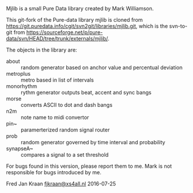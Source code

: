 Mjlib is a small Pure Data library created by Mark Williamson. 

This git-fork of the Pure-data library mjlib is cloned from https://git.puredata.info/cgit/svn2git/libraries/mjlib.git, which is the svn-to-git from https://sourceforge.net/p/pure-data/svn/HEAD/tree/trunk/externals/mjlib/.

The objects in the library are:

<dl>
<dt>about</dt>       <dd>random generator based on anchor value and percentual deviation</dd>
<dt>metroplus</dt>   <dd>metro based in list of intervals</dd>
<dt>monorhythm</dt>  <dd>rythm generator outputs beat, accent and sync bangs</dd>
<dt>morse</dt>       <dd>converts ASCII to dot and dash bangs</dd>
<dt>n2m</dt>         <dd>note name to midi convertor</dd>
<dt>pin~</dt>        <dd>paramerterized random signal router</dd>
<dt>prob</dt>        <dd>random generator governed by time interval and probability</dd>
<dt>synapseA~</dt>   <dd>compares a signal to a set threshold</dd>
</dl>

For bugs found in this version, please report them to me. Mark is not responsible for bugs introduced by me.

Fred Jan Kraan fjkraan@xs4all.nl 2016-07-25